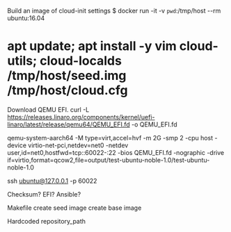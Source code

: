 Build an image of cloud-init settings
$ docker run -it -v `pwd`:/tmp/host --rm ubuntu:16.04
# apt update; apt install -y vim cloud-utils; cloud-localds /tmp/host/seed.img /tmp/host/cloud.cfg

Download QEMU EFI.
curl -L https://releases.linaro.org/components/kernel/uefi-linaro/latest/release/qemu64/QEMU_EFI.fd -o QEMU_EFI.fd

qemu-system-aarch64 -M type=virt,accel=hvf -m 2G -smp 2 -cpu host -device virtio-net-pci,netdev=net0 -netdev user,id=net0,hostfwd=tcp::60022-:22 -bios QEMU_EFI.fd -nographic -drive if=virtio,format=qcow2,file=output/test-ubuntu-noble-1.0/test-ubuntu-noble-1.0

ssh ubuntu@127.0.0.1 -p 60022


Checksum?
EFI?
Ansible?

Makefile 
    create seed image
    create base image

Hardcoded repository_path 